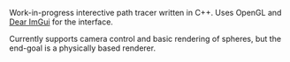 Work-in-progress interective path tracer written in C++. Uses OpenGL and [Dear ImGui](https://github.com/ocornut/imgui) for the interface.

Currently supports camera control and basic rendering of spheres, but the end-goal is a physically based renderer.
